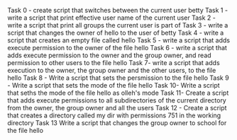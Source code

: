 Task 0 - create script that switches between the current user betty
Task 1 - write a script that print effective user name of the current user
Task 2 - write a script that print all groups the current user is part of
Task 3 - write a script that changes the owner of hello to the user of betty
Task 4 - write a script that creates an empty file called hello
Task 5 - write a script that adds execute permission to the owner of the file hello
Task 6 - write a script that adds execute permission to the owner and the group owner, and read permission to other users to the file hello
Task 7- write a script that adds execution to the owner, the group owner and the other users, to the file hello
Task 8 - Write a script that sets the persmission to the file hello 
Task 9 - Write a script that sets the mode of the file hello
Task 10- Write a script that seths the mode of the file hello as olleh's mode
Task 11- Create a script that adds execute permissions to all subdirectories of the current directory from the owner, the group owner and all the users
Task 12 - Create a script that creates a directory called my dir with permissions 751 in the working directory
Task 13 Write a script that changes the group owner to school for the file hello
